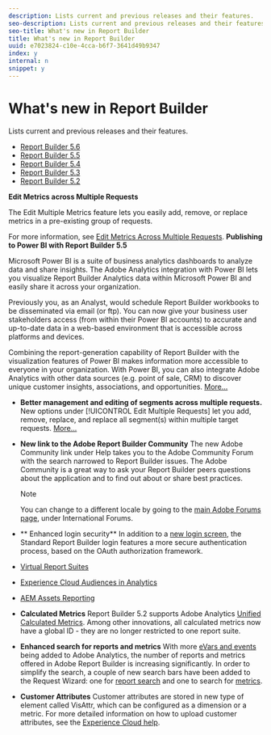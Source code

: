 ```yaml
---
description: Lists current and previous releases and their features.
seo-description: Lists current and previous releases and their features.
seo-title: What's new in Report Builder
title: What's new in Report Builder
uuid: e7023824-c10e-4cca-b6f7-3641d49b9347
index: y
internal: n
snippet: y
---
```


# What's new in Report Builder

Lists current and previous releases and their features.

* [Report Builder 5.6](../report_builder/whats_new_arb.md#concept_62D436996B604A1BAE3B61D8FFCEE3AE) 
* [Report Builder 5.5](../report_builder/whats_new_arb.md#concept_BED5D0A139CC478F842E0A0C1CC15543) 
* [Report Builder 5.4](../report_builder/whats_new_arb.md#concept_74434111954D4352924AB69E963196A0) 
* [Report Builder 5.3](../report_builder/whats_new_arb.md#concept_9037E13EC3D24283A67CF0669BF91028) 
* [Report Builder 5.2](../report_builder/whats_new_arb.md#concept_9E6C366559604C0498AF1FB3C0AF7ABE)

**Edit Metrics across Multiple Requests**

The Edit Multiple Metrics feature lets you easily add, remove, or replace metrics in a pre-existing group of requests.

For more information, see [Edit Metrics Across Multiple Requests](../report_builder/manage_requests/edit_multiple_metrics.md#concept_1524B059C72C4224AA199411151069AB). 
**Publishing to Power BI with Report Builder 5.5**

Microsoft Power BI is a suite of business analytics dashboards to analyze data and share insights. The Adobe Analytics integration with Power BI lets you visualize Report Builder Analytics data within Microsoft Power BI and easily share it across your organization.

Previously you, as an Analyst, would schedule Report Builder workbooks to be disseminated via email (or ftp). You can now give your business user stakeholders access (from within their Power BI accounts) to accurate and up-to-date data in a web-based environment that is accessible across platforms and devices.

Combining the report-generation capability of Report Builder with the visualization features of Power BI makes information more accessible to everyone in your organization. With Power BI, you can also integrate Adobe Analytics with other data sources (e.g. point of sale, CRM) to discover unique customer insights, associations, and opportunities. [More...](../report_builder/c_publish_power_bi/power_bi.md#concept_07653F1641774B70AD2DE77F0614B8CC)

* **Better management and editing of segments across multiple requests.** New options under [!UICONTROL Edit Multiple Requests] let you add, remove, replace, and replace all segment(s) within multiple target requests. [More...](../report_builder/data_requests/segmentation.md#section_C3D63FCBE1A94369A319243313B03C93) 

* **New link to the Adobe Report Builder Community** The new Adobe Community link under Help takes you to the Adobe Community Forum with the search narrowed to Report Builder issues. The Adobe Community is a great way to ask your Report Builder peers questions about the application and to find out about or share best practices.

  >[!NOTE]
  >
  >You can change to a different locale by going to the [main Adobe Forums page](https://forums.adobe.com/welcome), under International Forums.

* ** Enhanced login security** In addition to a [new login screen](../report_builder/setup/login.md#concept_67A16213B90D43C7A624C4E43B821981), the Standard Report Builder login features a more secure authentication process, based on the OAuth authorization framework.

* [Virtual Report Suites](https://marketing.adobe.com/resources/help/en_US/reference/virtual-report-suites.html) 
* [Experience Cloud Audiences in Analytics](https://marketing.adobe.com/resources/help/en_US/mcloud/mc-audiences-aam.html) 
* [AEM Assets Reporting](https://marketing.adobe.com/resources/help/en_US/reference/aem-assets-reporting.html)

* **Calculated Metrics** Report Builder 5.2 supports Adobe Analytics [Unified Calculated Metrics](../report_builder/layout/c_metrics_dimensions/calculated_metrics.md#concept_C36AF97877EA49E0B055122E1EE32DD4). Among other innovations, all calculated metrics now have a global ID - they are no longer restricted to one report suite. 

* **Enhanced search for reports and metrics** With more [eVars and events](https://marketing.adobe.com/resources/help/en_US/sc/implement/evars_events.html) being added to Adobe Analytics, the number of reports and metrics offered in Adobe Report Builder is increasing significantly. In order to simplify the search, a couple of new search bars have been added to the Request Wizard: one for [report search](../report_builder/data_requests/c_report_types/select_report_types.md#concept_C711B27E6FB64C18AC564EE142FC7EFC) and one to search for [metrics](../report_builder/layout/c_metrics_dimensions/t_add_metrics_and_dimensions.md#task_E3F520C020F64C5A96DC5C96FEF71FC4). 

* **Customer Attributes** Customer attributes are stored in new type of element called VisAttr, which can be configured as a dimension or a metric. For more detailed information on how to upload customer attributes, see the [Experience Cloud help](https://marketing.adobe.com/resources/help/en_US/mcloud/attributes.html).

